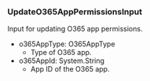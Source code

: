 ### UpdateO365AppPermissionsInput
Input for updating O365 app permissions.

- o365AppType: O365AppType
  - Type of O365 app.
- o365AppId: System.String
  - App ID of the O365 app.
